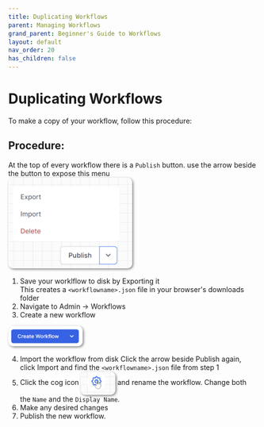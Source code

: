 ```yaml
---
title: Duplicating Workflows
parent: Managing Workflows
grand_parent: Beginner's Guide to Workflows
layout: default
nav_order: 20
has_children: false
---
```



# Duplicating Workflows

To make a copy of your workflow, follow this procedure:

## Procedure:  

At the top of every workflow there is a `Publish` button.  use the arrow beside the button to expose this menu  
<img src="../images/2024-07-11-13-09-11.png" alt="Import button graphic" style="width: 250px; height: auto; border-radius: 10px; box-shadow: 2px 2px 5px grey;" />
1. Save your worklflow to disk by Exporting it  
   This creates a `<workflowname>.json` file in your browser's downloads folder 
2. Navigate to Admin -> Workflows
3. Create a new workflow  
<img src="../images/2024-07-11-12-59-23.png" alt="Import button graphic" style="width: 150px; height: auto; border-radius: 10px; box-shadow: 2px 2px 5px grey;" />
   
4. Import the workflow from disk
   Click the arrow beside Publish again, click Import and find the `<workflowname>.json` file from step 1
5. Click the cog icon <img src="../images/2024-07-11-13-36-53.png" alt="Import button graphic" style="width: 70px; height: auto; border-radius: 10px; box-shadow: 2px 2px 5px grey; vertical-align: middle;" /> and rename the workflow.  Change both the `Name` and the `Display Name`.
6. Make any desired changes
7. Publish the new workflow.
